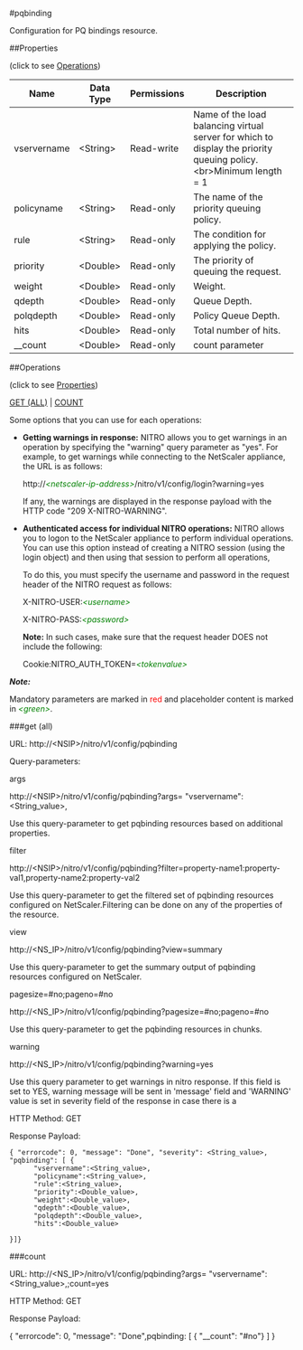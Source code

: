 #pqbinding

Configuration for PQ bindings resource.


##Properties 
<span>(click to see [Operations](#operations))</span>


<table><thead><tr><th>Name</th><th> Data Type</th><th> Permissions</th><th>Description</th></tr></thead><tbody><tr><td>vservername</td><td>&lt;String></td><td>Read-write</td><td>Name of the load balancing virtual server for which to display the priority queuing policy.&lt;br>Minimum length = 1</td><tr><tr><td>policyname</td><td>&lt;String></td><td>Read-only</td><td>The name of the priority queuing policy.</td><tr><tr><td>rule</td><td>&lt;String></td><td>Read-only</td><td>The condition for applying the policy.</td><tr><tr><td>priority</td><td>&lt;Double></td><td>Read-only</td><td>The priority of queuing the request.</td><tr><tr><td>weight</td><td>&lt;Double></td><td>Read-only</td><td>Weight.</td><tr><tr><td>qdepth</td><td>&lt;Double></td><td>Read-only</td><td>Queue Depth.</td><tr><tr><td>polqdepth</td><td>&lt;Double></td><td>Read-only</td><td>Policy Queue Depth.</td><tr><tr><td>hits</td><td>&lt;Double></td><td>Read-only</td><td>Total number of hits.</td><tr><tr><td>__count</td><td>&lt;Double></td><td>Read-only</td><td>count parameter</td><tr></tbody></table>
##Operations 
<span>(click to see [Properties](#properties))</span>


[GET (ALL)](#get-(all)) | [COUNT](#count)


Some options that you can use for each operations:
<ul><li><p><b>Getting warnings in response:</b> NITRO allows you to get warnings in an operation by specifying the "warning" query parameter as "yes". For example, to get warnings while connecting to the NetScaler appliance, the URL is as follows:</p><p>http://<span style="color:green;font-style:italic;">&lt;netscaler-ip-address&gt;</span>/nitro/v1/config/login?warning=yes</p><p>If any, the warnings are displayed in the response payload with the HTTP code "209 X-NITRO-WARNING".</p></li><li><p><b>Authenticated access for individual NITRO operations:</b> NITRO allows you to logon to the NetScaler appliance to perform individual operations. You can use this option instead of creating a NITRO session (using the login object) and then using that session to perform all operations,</p><p>To do this, you must specify the username and password in the request header of the NITRO request as follows:</p><p>X-NITRO-USER:<span style="color:green;font-style:italic;">&lt;username&gt;</span></p><p>X-NITRO-PASS:<span style="color:green;font-style:italic;">&lt;password&gt;</span></p><p><b>Note:</b> In such cases, make sure that the request header DOES not include the following:</p><p>Cookie:NITRO_AUTH_TOKEN=<span style="color:green;font-style:italic;">&lt;tokenvalue&gt;</span></p></li></ul>



***Note:*** 
Mandatory parameters are marked in <span style="color:#FF0000;">red</span> and placeholder content is marked in <span style="color:green;font-style:italic">&lt;green&gt;</span>.

###get (all)



URL: http://&lt;NSIP&gt;/nitro/v1/config/pqbinding
Query-parameters:
args
http://&lt;NSIP&gt;/nitro/v1/config/pqbinding?args=      "vservername":&lt;String_value&gt;,
Use this query-parameter to get pqbinding resources based on additional properties.


filter
http://&lt;NSIP&gt;/nitro/v1/config/pqbinding?filter=property-name1:property-val1,property-name2:property-val2
Use this query-parameter to get the filtered set of pqbinding resources configured on NetScaler.Filtering can be done on any of the properties of the resource.


view
http://&lt;NS_IP&gt;/nitro/v1/config/pqbinding?view=summary
Use this query-parameter to get the summary output of pqbinding resources configured on NetScaler.


pagesize=#no;pageno=#no
http://&lt;NS_IP&gt;/nitro/v1/config/pqbinding?pagesize=#no;pageno=#no
Use this query-parameter to get the pqbinding resources in chunks.


warning
http://&lt;NS_IP&gt;/nitro/v1/config/pqbinding?warning=yes
Use this query parameter to get warnings in nitro response. If this field is set to YES, warning message will be sent in 'message' field and 'WARNING' value is set in severity field of the response in case there is a



HTTP Method: GET
Response Payload: ```{ "errorcode": 0, "message": "Done", "severity": <String_value>, "pqbinding": [ {      "vservername":<String_value>,      "policyname":<String_value>,      "rule":<String_value>,      "priority":<Double_value>,      "weight":<Double_value>,      "qdepth":<Double_value>,      "polqdepth":<Double_value>,      "hits":<Double_value>}]}```



###count



URL: http://&lt;NS_IP&gt;/nitro/v1/config/pqbinding?args=     "vservername":&lt;String_value&gt;,;count=yes
HTTP Method: GET
Response Payload: 
{ "errorcode": 0, "message": "Done",pqbinding: [ { "__count": "#no"} ] }


